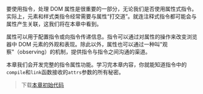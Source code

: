 要使用指令，处理 DOM 属性是很重要的一部分，无论我们是否使用属性式指令。实际上，元素和样式类指令经常需要与属性“打交道”。就连注释式指令都可能会与属性产生关联，这我们将在本章中看到。

属性可以用于配置指令或向指令传递信息。指令可以通过对属性的操作来改变浏览器中 DOM 元素的外观和表现。除此以外，属性也可以通过一种叫"观察"（observing）的机制，提供指令与指令之间沟通的渠道。

本章我们会开发完整的指令属性功能。学习完本章内容，你就能知道指令中的`compile`和`link`函数接收的`attrs`参数的所有秘密。

> 下载[本章初始代码](https://github.com/teropa/build-your-own-angularjs/releases/tag/chapter16-dom-compilation-and-basic-directives)